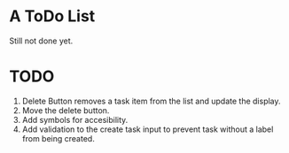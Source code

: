 A ToDo List
=================

Still not done yet. 

TODO
=========
1. Delete Button removes a task item from the list and update the display.
2. Move the delete button.
3. Add symbols for accesibility.
4. Add validation to the create task input to prevent task without a label from being created.
